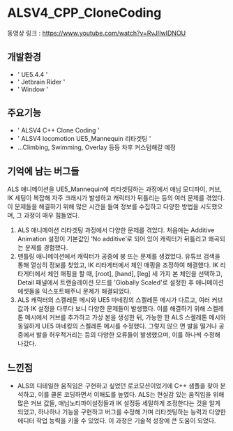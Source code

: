 # ALSV4_CPP_CloneCoding
동영상 링크 : https://www.youtube.com/watch?v=RvJIIwIDNOU

## 개발환경
- ' UE5.4.4 '
- ' Jetbrain Rider '
- ' Window '

## 주요기능
- ' ALSV4 C++ Clone Coding '
- ' ALSV4 locomotion UE5_Mannequin 리타겟팅 '
- ...Climbing, Swimming, Overlay 등등 차후 커스텀해갈 예정

## 기억에 남는 버그들

ALS 애니메이션을 UE5_Mannequin에 리타겟팅하는 과정에서 애님 모디파이, 커브, IK 세팅이 복잡해 자주 크래시가 발생하고 캐릭터가 뒤틀리는 등의 여러 문제를 겪었다. 이 문제들을 해결하기 위해 많은 시간을 들여 정보를 수집하고 다양한 방법을 시도했으며, 그 과정이 매우 힘들었다.

1. ALS 애니메이션 리타겟팅 과정에서 다양한 문제를 겪었다. 처음에는 Additive Animation 설정이 기본값인 ‘No additive’로 되어 있어 캐릭터가 뒤틀리고 왜곡되는 문제를 경험했다.
2. 맨틀링 애니메이션에서 캐릭터가 공중에 붕 뜨는 문제를 생겼었다. 유튜브 검색을 통해 열심히 정보를 찾았고, IK 리타게터에서 체인 매핑을 조정하여 해결했다.
   IK 리타게터에서 체인 매핑을 할 때, [root], [hand], [leg] 세 가지 본 체인을 선택하고, Detail 패널에서 트랜슬레이션 모드를 'Globally Scaled'로 설정한 후 애니메이션 에셋들을 익스포트해주니 문제가 해결되었다.
3. ALS 캐릭터의 스켈레톤 메시와 UE5 마네킹의 스켈레톤 메시가 다르고, 여러 커브값과 IK 설정을 다루다 보니 다양한 문제들이 발생했다. 이를 해결하기 위해 스켈레톤 메시에서 커브를 추가하고 가상 본을 생성한 뒤, 가능한 한 ALS 스켈레톤 메시와 동일하게 UE5 마네킹의 스켈레톤 메시를 수정했다.
   그렇지 않으 면 발을 떨거나 공중에서 발을 허우적거리는 등의 다양한 오류들이 발생했으며, 이를 하나씩 수정해 나갔다.

## 느낀점

- ALS의 디테일한 움직임은 구현하고 싶었던 로코모션이었기에 C++ 샘플을 찾아 분석하고, 이를 클론 코딩하면서 이해도를 높였다. ALS는 현실감 있는 움직임을 위해 많은 커브 값들, 애님노티파이설정들과 IK 설정등 세밀하게 조정한다는 것을 알게 되었고,
  하나하나 기능을 구현하고 버그를 수정해 가며 리타겟팅하는 능력과 다양한 에디터 작업 능력을 키울 수 있었다. 이 과정은 기술적 성장에 큰 도움이 되었다.
